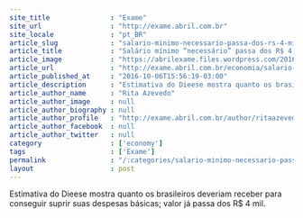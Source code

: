 ```yaml
---
site_title               : "Exame"
site_url                 : "http://exame.abril.com.br"
site_locale              : "pt_BR"
article_slug             : "salario-minimo-necessario-passa-dos-rs-4-mil-diz-dieese"
article_title            : "Salário mínimo “necessário” passa dos R$ 4 mil, diz Dieese"
article_image            : "https://abrilexame.files.wordpress.com/2016/10/size_960_16_9_notas-de-20-e-50-reais-notas-dinheiro-real.jpg?quality=70&strip=all&w=960"
article_url              : "http://exame.abril.com.br/economia/salario-minimo-necessario-passa-dos-r-4-mil-diz-dieese/"
article_published_at     : "2016-10-06T15:56:19-03:00"
article_description      : "Estimativa do Dieese mostra quanto os brasileiros deveriam receber para conseguir suprir suas despesas básicas; valor já passa dos R$ 4 mil."
article_author_name      : "Rita Azevedo"
article_author_image     : null
article_author_biography : null
article_author_profile   : "http://exame.abril.com.br/author/ritaazevedo13/"
article_author_facebook  : null
article_author_twitter   : null
category                 : ['economy']
tags                     : ['Exame']
permalink                : "/:categories/salario-minimo-necessario-passa-dos-rs-4-mil-diz-dieese/"
layout                   : post
---
```


Estimativa do Dieese mostra quanto os brasileiros deveriam receber para conseguir suprir suas despesas básicas; valor já passa dos R$ 4 mil.
